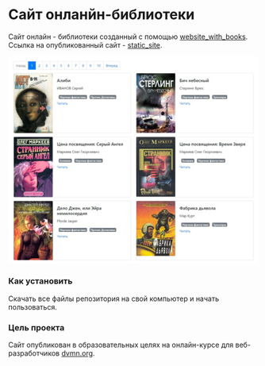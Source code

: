 # Сайт онланйн-библиотеки
Сайт онлайн - библиотеки созданный с помощью [website_with_books](https://github.com/Aleksey525/website_with_books).
Ссылка на опубликованный сайт - [static_site](https://aleksey525.github.io/static_site/pages/1index.html).

![screenshot](https://github.com/Aleksey525/static_site/blob/main/image.jpg/)

### Как установить
Скачать все файлы репозитория на свой компьютер и начать пользоваться.

### Цель проекта
Сайт опубликован в образовательных целях на онлайн-курсе для веб-разработчиков [dvmn.org](https://dvmn.org).



